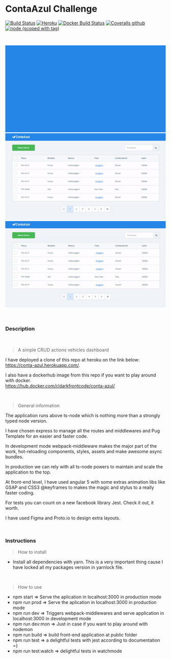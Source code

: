 # ContaAzul Challenge

[![Build Status](https://travis-ci.org/darkfrontcode/conta-azul-challenge.svg?branch=master)](https://travis-ci.org/darkfrontcode/conta-azul-challenge)
[![Heroku](https://heroku-badge.herokuapp.com/?app=conta-azul)](https://conta-azul.herokuapp.com)
[![Docker Build Status](https://img.shields.io/docker/build/jrottenberg/ffmpeg.svg)](https://hub.docker.com/r/darkfrontcode/conta-azul/)
[![Coveralls github](https://img.shields.io/coveralls/github/jekyll/jekyll.svg)](https://github.com/darkfrontcode/conta-azul-challenge)
[![node (scoped with tag)](https://img.shields.io/node/v/@stdlib/stdlib/latest.svg)](https://github.com/darkfrontcode/conta-azul-challenge)

</br>

<p align="center">
	<img src="https://github.com/darkfrontcode/conta-azul-challenge/blob/master/midias/01.gif">
	</br>
	<img src="https://github.com/darkfrontcode/conta-azul-challenge/blob/master/midias/02.gif">
	</br>
	<img src="https://github.com/darkfrontcode/conta-azul-challenge/blob/master/midias/03.gif">
</p>

</br>

### Description

<br>

> A simple CRUD actions vehicles dashboard

I have deployed a clone of this repo at heroku on the link below:
<br>
https://conta-azul.herokuapp.com/.


I also have a dockerhub image from this repo if you want to play around with docker.
<br>
https://hub.docker.com/r/darkfrontcode/conta-azul/

<br>

> General information

The application runs above ts-node which is nothing more than a strongly typed node version. 

I have chosen express to manage all the routes and middlewares and Pug Template for an easier and faster code.

In development mode webpack-middleware makes the major part of the work, hot-reloading components, styles, assets and make awesome async bundles.

In production we can rely with all ts-node powers to maintain and scale the application to the top.

At front-end level, I have used angular 5 with some extras animation libs like GSAP and CSS3 @keyframes to makes the magic and stylus to a really faster coding.

For tests you can count on a new facebook library Jest. Check it out, it worth.

I have used Figma and Proto.io to design extra layouts.

<br>



### Instructions

> How to install

* Install all dependencies with yarn. This is a very important thing cause I have locked all my packages version in yarnlock file.

<br>


> How to use

* npm start				=>  Serve the aplication in localhost:3000 in production mode
* npm run prod			=>  Serve the aplication in localhost:3000 in production mode
* npm run dev			=>  Triggers webpack-middlewares and serve application in localhost:3000 in development mode
* npm run dev:mon		=>  Just in case if you want to play around with nodemon
* npm run build			=>  build front-end application at public folder
* npm run test			=>  a delightful tests with jest according to documentation =}
* npm run test:watch	=>  delightful tests in watchmode